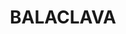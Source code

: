 ---
lastmod: '2025-04-06T06:05:20+00:00'
latitude: -34.44150439
layout: suburb
longitude: 150.4826706
postcode: '2575'
state: NSW
title: BALACLAVA
url: /nsw/balaclava/
---